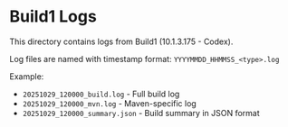 # Build1 Logs

This directory contains logs from Build1 (10.1.3.175 - Codex).

Log files are named with timestamp format: `YYYYMMDD_HHMMSS_<type>.log`

Example:
- `20251029_120000_build.log` - Full build log
- `20251029_120000_mvn.log` - Maven-specific log
- `20251029_120000_summary.json` - Build summary in JSON format
